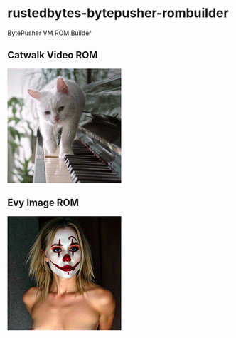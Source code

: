 # rustedbytes-bytepusher-rombuilder

BytePusher VM ROM Builder

## Catwalk Video ROM
![Catwalk](screenshot_0001.png)

## Evy Image ROM
![Catwalk](screenshot_0002.png)
